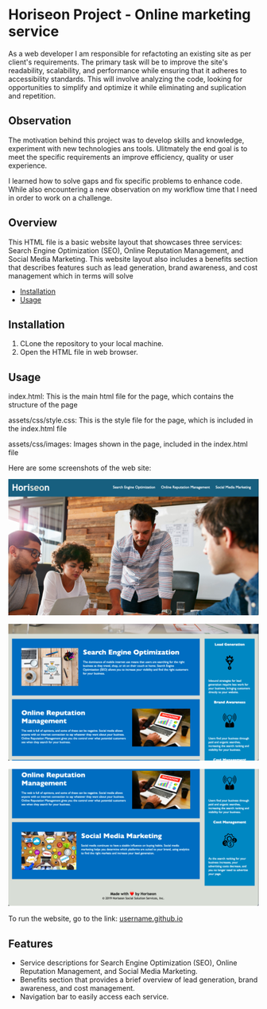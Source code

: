 # Horiseon Project - Online marketing service

As a web developer I am responsible for refactoting an existing site as per client's requirements. The primary task will be to improve the site's readability, scalability, and performance while ensuring that it adheres to accessibility standards. This will involve analyzing the code, looking for opportunities to simplify and optimize it while eliminating and suplication and repetition.

## Observation

The motivation behind this project was to develop skills and knowledge, experiment with new technologies ans tools. Ulitmately the end goal is to meet the specific requirements an improve efficiency, quality or user experience.

I learned how to solve gaps and fix specific problems to enhance code. While also encountering a new observation on my workflow time that I need in order to work on a challenge.

## Overview

This HTML file is a basic website layout that showcases three services: Search Engine Optimization (SEO), Online Reputation Management, and Social Media Marketing. This website layout also includes a benefits section that describes features such as lead generation, brand awareness, and cost management which in terms will solve

- [Installation](#installation)
- [Usage](#usage)

## Installation

1. CLone the repository to your local machine.
2. Open the HTML file in web browser.

## Usage

index.html: This is the main html file for the page, which contains the structure of the page

assets/css/style.css: This is the style file for the page, which is included in the index.html file

assets/css/images: Images shown in the page, included in the index.html file

Here are some screenshots of the web site:

![alt text](assets/images/screenshot-1.png)

![alt text](assets/images/screenshot-2.png)

![alt text](assets/images/screenshot-3.png)

To run the website, go to the link: [username.github.io](username.github.io)

## Features

- Service descriptions for Search Engine Optimization (SEO), Online Reputation Management, and Social Media Marketing.
- Benefits section that provides a brief overview of lead generation, brand awareness, and cost management.
- Navigation bar to easily access each service.
